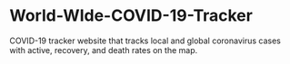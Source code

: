 # World-WIde-COVID-19-Tracker
COVID-19 tracker website that tracks local and global coronavirus cases with active, recovery, and death rates on the map.
